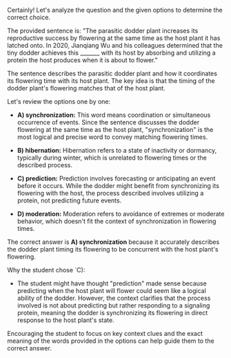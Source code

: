 Certainly! Let's analyze the question and the given options to determine the correct choice.

The provided sentence is:
"The parasitic dodder plant increases its reproductive success by flowering at the same time as the host plant it has latched onto. In 2020, Jianqiang Wu and his colleagues determined that the tiny dodder achieves this _______ with its host by absorbing and utilizing a protein the host produces when it is about to flower."

The sentence describes the parasitic dodder plant and how it coordinates its flowering time with its host plant. The key idea is that the timing of the dodder plant's flowering matches that of the host plant.

Let's review the options one by one:

- **A) synchronization:** This word means coordination or simultaneous occurrence of events. Since the sentence discusses the dodder flowering at the same time as the host plant, "synchronization" is the most logical and precise word to convey matching flowering times.
  
- **B) hibernation:** Hibernation refers to a state of inactivity or dormancy, typically during winter, which is unrelated to flowering times or the described process.
  
- **C) prediction:** Prediction involves forecasting or anticipating an event before it occurs. While the dodder might benefit from synchronizing its flowering with the host, the process described involves utilizing a protein, not predicting future events.
  
- **D) moderation:** Moderation refers to avoidance of extremes or moderate behavior, which doesn't fit the context of synchronization in flowering times.

The correct answer is **A) synchronization** because it accurately describes the dodder plant timing its flowering to be concurrent with the host plant's flowering.

Why the student chose `C):
- The student might have thought "prediction" made sense because predicting when the host plant will flower could seem like a logical ability of the dodder. However, the context clarifies that the process involved is not about predicting but rather responding to a signaling protein, meaning the dodder is synchronizing its flowering in direct response to the host plant's state.

Encouraging the student to focus on key context clues and the exact meaning of the words provided in the options can help guide them to the correct answer.